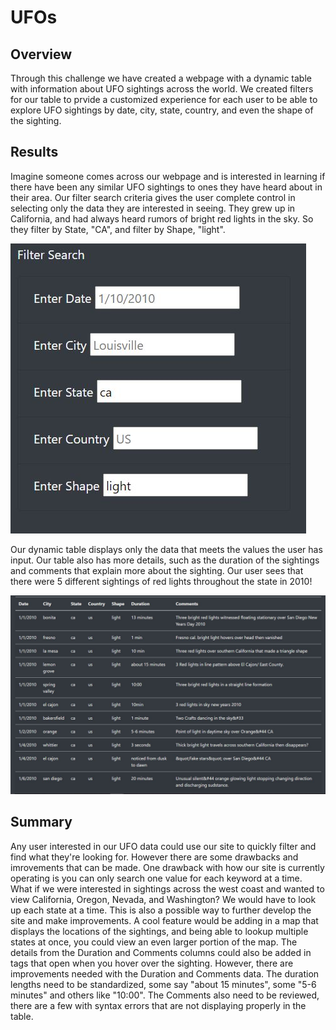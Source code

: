 # **UFOs**

## Overview
Through this challenge we have created a webpage with a dynamic table with information about UFO sightings across the world. We created filters for our table to prvide a customized experience for each user to be able to explore UFO sightings by date, city, state, country, and even the shape of the sighting.

## Results
Imagine someone comes across our webpage and is interested in learning if there have been any similar UFO sightings to ones they have heard about in their area. Our filter search criteria gives the user complete control in selecting only the data they are interested in seeing. They grew up in California, and had always heard rumors of bright red lights in the sky. So they filter by State, "CA", and filter by Shape, "light".

![Filter Search](https://github.com/Michael-Rediker/UFOs/blob/main/static/images/Filter%20Search.JPG)

Our dynamic table displays only the data that meets the values the user has input. Our table also has more details, such as the duration of the sightings and comments that explain more about the sighting. Our user sees that there were 5 different sightings of red lights throughout the state in 2010!

![Table](https://github.com/Michael-Rediker/UFOs/blob/main/static/images/Table.JPG)

## Summary
Any user interested in our UFO data could use our site to quickly filter and find what they're looking for. However there are some drawbacks and imrovements that can be made.
One drawback with how our site is currently operating is you can only search one value for each keyword at a time. What if we were interested in sightings across the west coast and wanted to view California, Oregon, Nevada, and Washington? We would have to look up each state at a time. 
This is also a possible way to further develop the site and make improvements. A cool feature would be adding in a map that displays the locations of the sightings, and being able to lookup multiple states at once, you could view an even larger portion of the map. The details from the Duration and Comments columns could also be added in tags that open when you hover over the sighting. However, there are improvements needed with the Duration and Comments data. The duration lengths need to be standardized, some say "about 15 minutes", some "5-6 minutes" and others like "10:00". The Comments also need to be reviewed, there are a few with syntax errors that are not displaying properly in the table.
